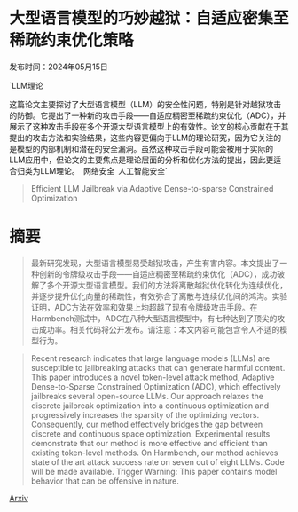 # 大型语言模型的巧妙越狱：自适应密集至稀疏约束优化策略

发布时间：2024年05月15日

`LLM理论

这篇论文主要探讨了大型语言模型（LLM）的安全性问题，特别是针对越狱攻击的防御。它提出了一种新的攻击手段——自适应稠密至稀疏约束优化（ADC），并展示了这种攻击手段在多个开源大型语言模型上的有效性。论文的核心贡献在于其提出的攻击方法和实验结果，这些内容更偏向于LLM的理论研究，因为它关注的是模型的内部机制和潜在的安全漏洞。虽然这种攻击手段可能会被用于实际的LLM应用中，但论文的主要焦点是理论层面的分析和优化方法的提出，因此更适合归类为LLM理论。` `网络安全` `人工智能安全`

> Efficient LLM Jailbreak via Adaptive Dense-to-sparse Constrained Optimization

# 摘要

> 最新研究发现，大型语言模型易受越狱攻击，产生有害内容。本文提出了一种创新的令牌级攻击手段——自适应稠密至稀疏约束优化（ADC），成功破解了多个开源大型语言模型。我们的方法将离散越狱优化转化为连续优化，并逐步提升优化向量的稀疏性，有效弥合了离散与连续优化间的鸿沟。实验证明，ADC方法在效率和效果上均超越了现有令牌级攻击手段。在Harmbench测试中，ADC在八种大型语言模型中，有七种达到了顶尖的攻击成功率。相关代码将公开发布。请注意：本文内容可能包含令人不适的模型行为。

> Recent research indicates that large language models (LLMs) are susceptible to jailbreaking attacks that can generate harmful content. This paper introduces a novel token-level attack method, Adaptive Dense-to-Sparse Constrained Optimization (ADC), which effectively jailbreaks several open-source LLMs. Our approach relaxes the discrete jailbreak optimization into a continuous optimization and progressively increases the sparsity of the optimizing vectors. Consequently, our method effectively bridges the gap between discrete and continuous space optimization. Experimental results demonstrate that our method is more effective and efficient than existing token-level methods. On Harmbench, our method achieves state of the art attack success rate on seven out of eight LLMs. Code will be made available. Trigger Warning: This paper contains model behavior that can be offensive in nature.

[Arxiv](https://arxiv.org/abs/2405.09113)